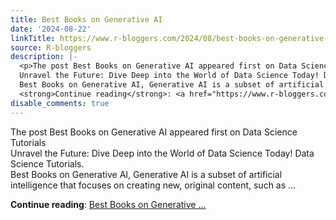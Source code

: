 ```yaml
---
title: Best Books on Generative AI
date: '2024-08-22'
linkTitle: https://www.r-bloggers.com/2024/08/best-books-on-generative-ai/
source: R-bloggers
description: |-
  <p>The post Best Books on Generative AI appeared first on Data Science Tutorials<br />
  Unravel the Future: Dive Deep into the World of Data Science Today! Data Science Tutorials.<br />
  Best Books on Generative AI, Generative AI is a subset of artificial intelligence that focuses on creating new, original content, such as ...</p>
  <strong>Continue reading</strong>: <a href="https://www.r-bloggers.com/2024/08/best-books-on-generative-ai/">Best Books on Generative ...
disable_comments: true
---
```

<p>The post Best Books on Generative AI appeared first on Data Science Tutorials<br />
Unravel the Future: Dive Deep into the World of Data Science Today! Data Science Tutorials.<br />
Best Books on Generative AI, Generative AI is a subset of artificial intelligence that focuses on creating new, original content, such as ...</p>
<strong>Continue reading</strong>: <a href="https://www.r-bloggers.com/2024/08/best-books-on-generative-ai/">Best Books on Generative ...